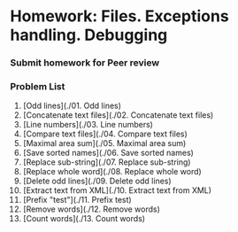 Homework: Files. Exceptions handling. Debugging
=====================================

### Submit homework for Peer review

### Problem List


1. [Odd lines](./01. Odd lines)
1. [Concatenate text files](./02. Concatenate text files)
1. [Line numbers](./03. Line numbers)
1. [Compare text files](./04. Compare text files)
1. [Maximal area sum](./05. Maximal area sum)
1. [Save sorted names](./06. Save sorted names)
1. [Replace sub-string](./07. Replace sub-string)
1. [Replace whole word](./08. Replace whole word)
1. [Delete odd lines](./09. Delete odd lines)
1. [Extract text from XML](./10. Extract text from XML)
1. [Prefix "test"](./11. Prefix test)
1. [Remove words](./12. Remove words)
1. [Count words](./13. Count words)

